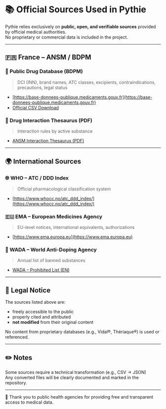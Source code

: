 # 📚 Official Sources Used in Pythie

Pythie relies exclusively on **public, open, and verifiable sources** provided by official medical authorities.  
No proprietary or commercial data is included in the project.

---

## 🇫🇷 France – ANSM / BDPM

### 🔗 Public Drug Database (BDPM)
> DCI (INN), brand names, ATC classes, excipients, contraindications, precautions, legal status

- [https://base-donnees-publique.medicaments.gouv.fr](https://base-donnees-publique.medicaments.gouv.fr)
- [Official CSV Download](https://base-donnees-publique.medicaments.gouv.fr/telechargement.php)

### 🔗 Drug Interaction Thesaurus (PDF)
> Interaction rules by active substance

- [ANSM Interaction Thesaurus (PDF)](https://ansm.sante.fr/documents/reference/thesaurus-des-interactions-medicamenteuses-1)

---

## 🌍 International Sources

### 🌐 WHO – ATC / DDD Index
> Official pharmacological classification system

- [https://www.whocc.no/atc_ddd_index/](https://www.whocc.no/atc_ddd_index/)

### 🇪🇺 EMA – European Medicines Agency
> EU-level notices, international equivalents, authorizations

- [https://www.ema.europa.eu](https://www.ema.europa.eu)

### 🧪 WADA – World Anti-Doping Agency
> Annual list of banned substances

- [WADA – Prohibited List (EN)](https://www.wada-ama.org/en/resources/science-medicine/prohibited-list)

---

## 📌 Legal Notice

The sources listed above are:
- freely accessible to the public
- properly cited and attributed
- **not modified** from their original content

No content from proprietary databases (e.g., Vidal®, Thériaque®) is used or referenced.

---

## ✏️ Notes

Some sources require a technical transformation (e.g., CSV → JSON)  
Any converted files will be clearly documented and marked in the repository.

---

🙏 Thank you to public health agencies for providing free and transparent access to medical data.
